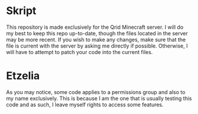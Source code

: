 # Skript

This repository is made exclusively for the Qrid Minecraft server. 
I will do my best to keep this repo up-to-date, though the files located in the server may be more recent. If you wish to make any changes, make sure that the file is current with the server by asking me directly if possible. Otherwise, I will have to attempt to patch your code into the current files.

# Etzelia
As you may notice, some code applies to a permissions group and also to my name exclusively. This is because I am the one that is usually testing this code and as such, I leave myself rights to access some features.
